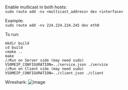 
Enable multicast in both hosts:  
```sudo route add -nv <multicast_address> dev <interface>  ```

Example:   
```sudo route add -nv 224.224.224.245 dev eth0```


To run:  
```
mkdir build    
cd build 
cmake ..  
make
//Run on Server side (may need sudo)
VSOMEIP_CONFIGURATION=../service.json ./service  
//Run on Client side (may need sudo)
VSOMEIP_CONFIGURATION=../client.json ./client
```

Wireshark: 
![image](https://user-images.githubusercontent.com/8686228/117564844-5d3cdd00-b0ae-11eb-9907-23baafb6c349.png)
